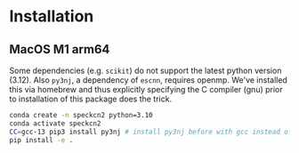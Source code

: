 # Installation

## MacOS M1 arm64

Some dependencies (e.g. `scikit`) do not support the latest python version (3.12). Also `py3nj`, a dependency of `escnn`, requires openmp. We've installed this via homebrew and thus explicitly specifying the C compiler (gnu) prior to installation of this package does the trick.

```sh
conda create -n speckcn2 python=3.10
conda activate speckcn2
CC=gcc-13 pip3 install py3nj # install py3nj before with gcc instead of clang
pip install -e .
```
